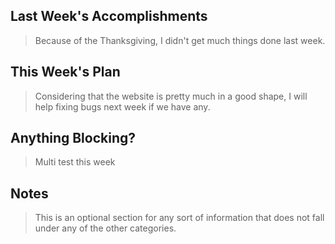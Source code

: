 ## Last Week's Accomplishments
> Because of the Thanksgiving, I didn't get much things done last week.

## This Week's Plan

> Considering that the website is pretty much in a good shape, I will help fixing bugs next week if we have any.

## Anything Blocking?

> Multi test this week
## Notes

> This is an optional section for any sort of information that does not fall under any of the other categories.
